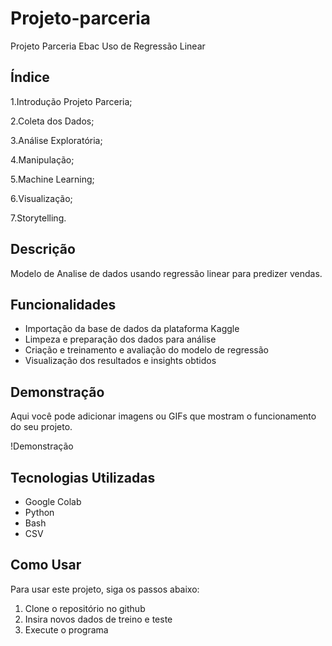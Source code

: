 # Projeto-parceria

Projeto Parceria Ebac Uso de Regressão Linear

## Índice

1.Introdução Projeto Parceria;

2.Coleta dos Dados;

3.Análise Exploratória;

4.Manipulação;

5.Machine Learning;

6.Visualização;

7.Storytelling.

## Descrição

Modelo de Analise de dados usando regressão linear para predizer vendas. 

## Funcionalidades

- Importação da base de dados da plataforma Kaggle
- Limpeza e preparação dos dados para análise
- Criação e treinamento e avaliação do modelo de regressão
- Visualização dos resultados e insights obtidos

## Demonstração

Aqui você pode adicionar imagens ou GIFs que mostram o funcionamento do seu projeto.

!Demonstração

## Tecnologias Utilizadas

- Google Colab
- Python
- Bash
- CSV

## Como Usar

Para usar este projeto, siga os passos abaixo:
1. Clone o repositório no github
2. Insira novos dados de treino e teste
3. Execute o programa 

